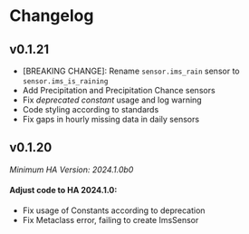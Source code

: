 # Changelog

## v0.1.21

- [BREAKING CHANGE]: Rename `sensor.ims_rain` sensor to `sensor.ims_is_raining`
- Add Precipitation and Precipitation Chance sensors
- Fix _deprecated constant_ usage and log warning
- Code styling according to standards
- Fix gaps in hourly missing data in daily sensors

## v0.1.20

_Minimum HA Version: 2024.1.0b0_


#### Adjust code to HA 2024.1.0:

- Fix usage of Constants according to deprecation
- Fix Metaclass error, failing to create ImsSensor
  